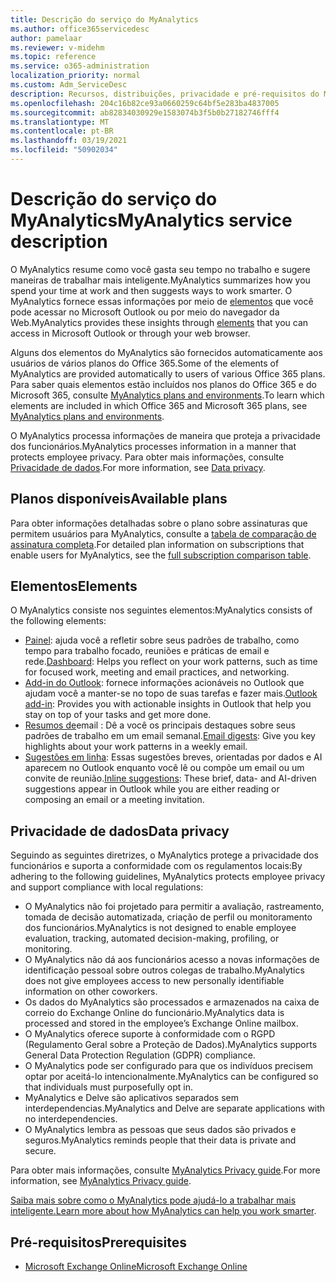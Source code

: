 ```yaml
---
title: Descrição do serviço do MyAnalytics
ms.author: office365servicedesc
author: pamelaar
ms.reviewer: v-midehm
ms.topic: reference
ms.service: o365-administration
localization_priority: normal
ms.custom: Adm_ServiceDesc
description: Recursos, distribuições, privacidade e pré-requisitos do MyAnalytics
ms.openlocfilehash: 204c16b82ce93a0660259c64bf5e283ba4837005
ms.sourcegitcommit: ab82834030929e1583074b3f5b0b27182746fff4
ms.translationtype: MT
ms.contentlocale: pt-BR
ms.lasthandoff: 03/19/2021
ms.locfileid: "50902034"
---
```

# <a name="myanalytics-service-description"></a><span data-ttu-id="d136c-103">Descrição do serviço do MyAnalytics</span><span class="sxs-lookup"><span data-stu-id="d136c-103">MyAnalytics service description</span></span>

<span data-ttu-id="d136c-104">O MyAnalytics resume como você gasta seu tempo no trabalho e sugere maneiras de trabalhar mais inteligente.</span><span class="sxs-lookup"><span data-stu-id="d136c-104">MyAnalytics summarizes how you spend your time at work and then suggests ways to work smarter.</span></span> <span data-ttu-id="d136c-105">O MyAnalytics fornece essas informações por meio de [elementos](#elements) que você pode acessar no Microsoft Outlook ou por meio do navegador da Web.</span><span class="sxs-lookup"><span data-stu-id="d136c-105">MyAnalytics provides these insights through [elements](#elements) that you can access in Microsoft Outlook or through your web browser.</span></span>

<span data-ttu-id="d136c-106">Alguns dos elementos do MyAnalytics são fornecidos automaticamente aos usuários de vários planos do Office 365.</span><span class="sxs-lookup"><span data-stu-id="d136c-106">Some of the elements of MyAnalytics are provided automatically to users of various Office 365 plans.</span></span> <span data-ttu-id="d136c-107">Para saber quais elementos estão incluídos nos planos do Office 365 e do Microsoft 365, consulte [MyAnalytics plans and environments](https://docs.microsoft.com/workplace-analytics/myanalytics/overview/plans-environments).</span><span class="sxs-lookup"><span data-stu-id="d136c-107">To learn which elements are included in which Office 365 and Microsoft 365 plans, see [MyAnalytics plans and environments](https://docs.microsoft.com/workplace-analytics/myanalytics/overview/plans-environments).</span></span>  

<span data-ttu-id="d136c-108">O MyAnalytics processa informações de maneira que proteja a privacidade dos funcionários.</span><span class="sxs-lookup"><span data-stu-id="d136c-108">MyAnalytics processes information in a manner that protects employee privacy.</span></span> <span data-ttu-id="d136c-109">Para obter mais informações, consulte [Privacidade de dados](#data-privacy).</span><span class="sxs-lookup"><span data-stu-id="d136c-109">For more information, see [Data privacy](#data-privacy).</span></span>

## <a name="available-plans"></a><span data-ttu-id="d136c-110">Planos disponíveis</span><span class="sxs-lookup"><span data-stu-id="d136c-110">Available plans</span></span>

<span data-ttu-id="d136c-111">Para obter informações detalhadas sobre o plano sobre assinaturas que permitem usuários para MyAnalytics, consulte a [tabela de comparação de assinatura completa](https://www.microsoft.com/microsoft-365/compare-microsoft-365-enterprise-plans).</span><span class="sxs-lookup"><span data-stu-id="d136c-111">For detailed plan information on subscriptions that enable users for MyAnalytics, see the [full subscription comparison table](https://www.microsoft.com/microsoft-365/compare-microsoft-365-enterprise-plans).</span></span>

## <a name="elements"></a><span data-ttu-id="d136c-112">Elementos</span><span class="sxs-lookup"><span data-stu-id="d136c-112">Elements</span></span>

<span data-ttu-id="d136c-113">O MyAnalytics consiste nos seguintes elementos:</span><span class="sxs-lookup"><span data-stu-id="d136c-113">MyAnalytics consists of the following elements:</span></span>

* <span data-ttu-id="d136c-114">[Painel](https://docs.microsoft.com/workplace-analytics/myanalytics/use/dashboard-2): ajuda você a refletir sobre seus padrões de trabalho, como tempo para trabalho focado, reuniões e práticas de email e rede.</span><span class="sxs-lookup"><span data-stu-id="d136c-114">[Dashboard](https://docs.microsoft.com/workplace-analytics/myanalytics/use/dashboard-2): Helps you reflect on your work patterns, such as time for focused work, meeting and email practices, and networking.</span></span>
* <span data-ttu-id="d136c-115">[Add-in do Outlook](https://docs.microsoft.com/workplace-analytics/myanalytics/use/add-in): fornece informações acionáveis no Outlook que ajudam você a manter-se no topo de suas tarefas e fazer mais.</span><span class="sxs-lookup"><span data-stu-id="d136c-115">[Outlook add-in](https://docs.microsoft.com/workplace-analytics/myanalytics/use/add-in): Provides you with actionable insights in Outlook that help you stay on top of your tasks and get more done.</span></span>
* <span data-ttu-id="d136c-116">[Resumos de](https://docs.microsoft.com/workplace-analytics/myanalytics/use/email-digest-2)email : Dê a você os principais destaques sobre seus padrões de trabalho em um email semanal.</span><span class="sxs-lookup"><span data-stu-id="d136c-116">[Email digests](https://docs.microsoft.com/workplace-analytics/myanalytics/use/email-digest-2): Give you key highlights about your work patterns in a weekly email.</span></span>
* <span data-ttu-id="d136c-117">[Sugestões em linha](https://docs.microsoft.com/workplace-analytics/myanalytics/use/mya-notifications): Essas sugestões breves, orientadas por dados e AI aparecem no Outlook enquanto você lê ou compõe um email ou um convite de reunião.</span><span class="sxs-lookup"><span data-stu-id="d136c-117">[Inline suggestions](https://docs.microsoft.com/workplace-analytics/myanalytics/use/mya-notifications): These brief, data- and AI-driven suggestions appear in Outlook while you are either reading or composing an email or a meeting invitation.</span></span>

## <a name="data-privacy"></a><span data-ttu-id="d136c-118">Privacidade de dados</span><span class="sxs-lookup"><span data-stu-id="d136c-118">Data privacy</span></span>

<span data-ttu-id="d136c-119">Seguindo as seguintes diretrizes, o MyAnalytics protege a privacidade dos funcionários e suporta a conformidade com os regulamentos locais:</span><span class="sxs-lookup"><span data-stu-id="d136c-119">By adhering to the following guidelines, MyAnalytics protects employee privacy and support compliance with local regulations:</span></span>

* <span data-ttu-id="d136c-120">O MyAnalytics não foi projetado para permitir a avaliação, rastreamento, tomada de decisão automatizada, criação de perfil ou monitoramento dos funcionários.</span><span class="sxs-lookup"><span data-stu-id="d136c-120">MyAnalytics is not designed to enable employee evaluation, tracking, automated decision-making, profiling, or monitoring.</span></span>
* <span data-ttu-id="d136c-121">O MyAnalytics não dá aos funcionários acesso a novas informações de identificação pessoal sobre outros colegas de trabalho.</span><span class="sxs-lookup"><span data-stu-id="d136c-121">MyAnalytics does not give employees access to new personally identifiable information on other coworkers.</span></span>
* <span data-ttu-id="d136c-122">Os dados do MyAnalytics são processados e armazenados na caixa de correio do Exchange Online do funcionário.</span><span class="sxs-lookup"><span data-stu-id="d136c-122">MyAnalytics data is processed and stored in the employee’s Exchange Online mailbox.</span></span>
* <span data-ttu-id="d136c-123">O MyAnalytics oferece suporte à conformidade com o RGPD (Regulamento Geral sobre a Proteção de Dados).</span><span class="sxs-lookup"><span data-stu-id="d136c-123">MyAnalytics supports General Data Protection Regulation (GDPR) compliance.</span></span>
* <span data-ttu-id="d136c-124">O MyAnalytics pode ser configurado para que os indivíduos precisem optar por aceitá-lo intencionalmente.</span><span class="sxs-lookup"><span data-stu-id="d136c-124">MyAnalytics can be configured so that individuals must purposefully opt in.</span></span>
* <span data-ttu-id="d136c-125">MyAnalytics e Delve são aplicativos separados sem interdependencias.</span><span class="sxs-lookup"><span data-stu-id="d136c-125">MyAnalytics and Delve are separate applications with no interdependencies.</span></span>
* <span data-ttu-id="d136c-126">O MyAnalytics lembra as pessoas que seus dados são privados e seguros.</span><span class="sxs-lookup"><span data-stu-id="d136c-126">MyAnalytics reminds people that their data is private and secure.</span></span>

<span data-ttu-id="d136c-127">Para obter mais informações, consulte [MyAnalytics Privacy guide](https://docs.microsoft.com/workplace-analytics/myanalytics/overview/privacy-guide).</span><span class="sxs-lookup"><span data-stu-id="d136c-127">For more information, see [MyAnalytics Privacy guide](https://docs.microsoft.com/workplace-analytics/myanalytics/overview/privacy-guide).</span></span>

<span data-ttu-id="d136c-128">[Saiba mais sobre como o MyAnalytics pode ajudá-lo a trabalhar mais inteligente.](https://products.office.com/business/myanalytics-personal-analytics)</span><span class="sxs-lookup"><span data-stu-id="d136c-128">[Learn more about how MyAnalytics can help you work smarter](https://products.office.com/business/myanalytics-personal-analytics).</span></span>

## <a name="prerequisites"></a><span data-ttu-id="d136c-129">Pré-requisitos</span><span class="sxs-lookup"><span data-stu-id="d136c-129">Prerequisites</span></span>

* [<span data-ttu-id="d136c-130">Microsoft Exchange Online</span><span class="sxs-lookup"><span data-stu-id="d136c-130">Microsoft Exchange Online</span></span>](https://docs.microsoft.com/office365/servicedescriptions/exchange-online-service-description/exchange-online-service-description)
